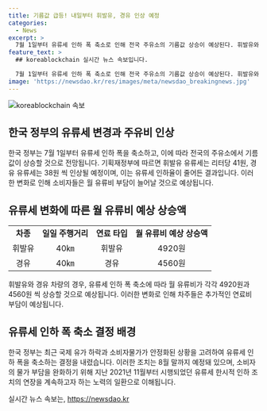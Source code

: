 ```yaml
---
title: 기름값 급등! 내일부터 휘발유, 경유 인상 예정
categories:
  - News
excerpt: >
  7월 1일부터 유류세 인하 폭 축소로 인해 전국 주유소의 기름값 상승이 예상된다. 휘발유와 경유 유류세가 각각 41원과 38원씩 상승할 전망이다. 새로운 세율에 따르면 휘발유와 경유의 유류세는 각각 20%와 30%로 축소된다. 이로 인해 차량의 연비에 따라 월 유류비가 상승할 것으로 예상되며, 이번 인하 조치는 8월 말까지 예정돼 있다.
feature_text: >
  ## koreablockchain 실시간 뉴스 속보입니다.

  7월 1일부터 유류세 인하 폭 축소로 인해 전국 주유소의 기름값 상승이 예상된다. 휘발유와 경유 유류세가 각각 41원과 38원씩 상승할 전망이다. 새로운 세율에 따르면 휘발유와 경유의 유류세는 각각 20%와 30%로 축소된다. 이로 인해 차량의 연비에 따라 월 유류비가 상승할 것으로 예상되며, 이번 인하 조치는 8월 말까지 예정돼 있다.
image: 'https://newsdao.kr/res/images/meta/newsdao_breakingnews.jpg'
---
```


<p><img src="https://newsdao.kr/res/images/meta/newsdao_breakingnews.jpg" alt="koreablockchain 속보" /></p>

<h2 data-ke-size="size26">한국 정부의 유류세 변경과 주유비 인상</h2>

<p data-ke-size="size16">한국 정부는 7월 1일부터 유류세 인하 폭을 축소하고, 이에 따라 전국의 주유소에서 기름값이 상승할 것으로 전망됩니다. 기획재정부에 따르면 휘발유 유류세는 리터당 41원, 경유 유류세는 38원 씩 인상될 예정이며, 이는 유류세 인하율이 줄어든 결과입니다. 이러한 변화로 인해 소비자들은 월 유류비 부담이 늘어날 것으로 예상됩니다.</p>

<h2 data-ke-size="size24">유류세 변화에 따른 월 유류비 예상 상승액</h2>

<table>
    <tr>
        <td style="text-align: center; height: 17px;"><b>차종</b></td>
        <td style="text-align: center; height: 17px;"><b>일일 주행거리</b></td>
        <td style="text-align: center; height: 17px;"><b>연료 타입</b></td>
        <td style="text-align: center; height: 17px;"><b>월 유류비 예상 상승액</b></td>
    </tr>
    <tr>
        <td style="text-align: center; height: 17px;">휘발유</td>
        <td style="text-align: center; height: 17px;">40㎞</td>
        <td style="text-align: center; height: 17px;">휘발유</td>
        <td style="text-align: center; height: 17px;">4920원</td>
    </tr>
    <tr>
        <td style="text-align: center; height: 17px;">경유</td>
        <td style="text-align: center; height: 17px;">40㎞</td>
        <td style="text-align: center; height: 17px;">경유</td>
        <td style="text-align: center; height: 17px;">4560원</td>
    </tr>
</table>

<p data-ke-size="size16">휘발유와 경유 차량의 경우, 유류세 인하 폭 축소에 따라 월 유류비가 각각 4920원과 4560원 씩 상승할 것으로 예상됩니다. 이러한 변화로 인해 차주들은 추가적인 연료비 부담이 예상됩니다.</p>

<h2 data-ke-size="size24">유류세 인하 폭 축소 결정 배경</h2>

<p data-ke-size="size16">한국 정부는 최근 국제 유가 하락과 소비자물가가 안정화된 상황을 고려하여 유류세 인하 폭을 축소하는 결정을 내렸습니다. 이러한 조치는 8월 말까지 예정돼 있으며, 소비자의 물가 부담을 완화하기 위해 지난 2021년 11월부터 시행되었던 유류세 한시적 인하 조치의 연장을 계속하고자 하는 노력의 일환으로 이해됩니다.</p>
실시간 뉴스 속보는, <a href="https://newsdao.kr" rel="dofollow">https://newsdao.kr</a>


